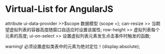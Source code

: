 Virtual-List for AngularJS
==========================
attribute
ui-data-provider >>$scope 数据模型 (scope =);
can-resize >> 当期望虚拟列表的容器高度随窗口自适应时设置该属性;
row-height >> 虚拟列表每个元素的高度;
ui-on-select >> 设置虚拟列表元素发生点击事件时触发的函数;

warning!
必须设置虚拟类表中的元素为绝对定位！(display:absolute);
